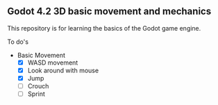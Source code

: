 ## Godot 4.2 3D basic movement and mechanics

This repository is for learning the basics of the Godot game engine.

To do's

- Basic Movement
  - [x] WASD movement
  - [x] Look around with mouse
  - [x] Jump
  - [ ] Crouch
  - [ ] Sprint
